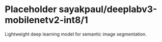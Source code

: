 # Placeholder sayakpaul/deeplabv3-mobilenetv2-int8/1
Lightweight deep learning model for semantic image segmentation.

<!-- task: image-segmentation -->
<!-- network-architecture: deeplab-mobilenetv2-coco-voc-trainval -->
<!-- dataset: pascal-voc-2012 -->
<!-- fine-tunable: false -->
<!-- language: en -->
<!-- license: apache-2.0 -->